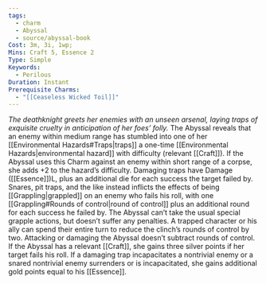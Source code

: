 ```yaml
---
tags:
  - charm
  - Abyssal
  - source/abyssal-book
Cost: 3m, 3i, 1wp; 
Mins: Craft 5, Essence 2
Type: Simple
Keywords:
  - Perilous
Duration: Instant
Prerequisite Charms:
  - "[[Ceaseless Wicked Toil]]"
---
```

*The deathknight greets her enemies with an unseen arsenal, laying traps of exquisite cruelty in anticipation of her foes’ folly.*
The Abyssal reveals that an enemy within medium range has stumbled into one of her [[Environmental Hazards#Traps|traps]] a one-time [[Environmental Hazards|environmental hazard]] with difficulty (relevant [[Craft]]). If the Abyssal uses this Charm against an enemy within short range of a corpse, she adds +2 to the hazard’s difficulty.
Damaging traps have Damage ([[Essence]])L, plus an additional die for each success the target failed by.
Snares, pit traps, and the like instead inflicts the effects of being [[Grappling|grappled]] on an enemy who fails his roll, with one [[Grappling#Rounds of control|round of control]] plus an additional round for each success he failed by. The Abyssal can’t take the usual special grapple actions, but doesn’t suffer any penalties. A trapped character or his ally can spend their entire turn to reduce the clinch’s rounds of control by two. Attacking or damaging the Abyssal doesn’t subtract rounds of control.
If the Abyssal has a relevant [[Craft]], she gains three silver points if her target fails his roll. If a damaging trap incapacitates a nontrivial enemy or a snared nontrivial enemy surrenders or is incapacitated, she gains additional gold points equal to his [[Essence]].